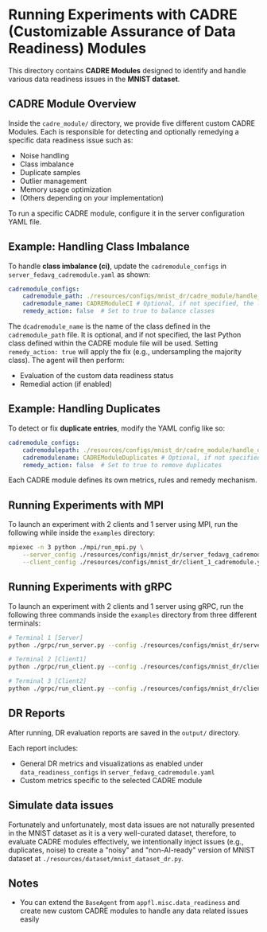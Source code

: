 # Running Experiments with CADRE (Customizable Assurance of Data Readiness) Modules

This directory contains **CADRE Modules** designed to identify and handle various data readiness issues in the **MNIST dataset**.

## CADRE Module Overview

Inside the `cadre_module/` directory, we provide five different custom CADRE Modules. Each is responsible for detecting and optionally remedying a specific data readiness issue such as:

- Noise handling
- Class imbalance
- Duplicate samples
- Outlier management
- Memory usage optimization
- (Others depending on your implementation)

To run a specific CADRE module, configure it in the server configuration YAML file.

## Example: Handling Class Imbalance

To handle **class imbalance (ci)**, update the `cadremodule_configs` in `server_fedavg_cadremodule.yaml` as shown:

```yaml
cadremodule_configs:
    cadremodule_path: ./resources/configs/mnist_dr/cadre_module/handle_ci.py
    cadremodule_name: CADREModuleCI # Optional, if not specified, the last class will be used
    remedy_action: false  # Set to true to balance classes
```

The `dcadremodule_name` is the name of the class defined in the `cadremodule_path` file. It is optional, and if not specified, the last Python class defined within the CADRE module file will be used.
Setting `remedy_action: true` will apply the fix (e.g., undersampling the majority class). The agent will then perform:

- Evaluation of the custom data readiness status
- Remedial action (if enabled)

## Example: Handling Duplicates
To detect or fix **duplicate entries**, modify the YAML config like so:

```yaml
cadremodule_configs:
    cadremodulepath: ./resources/configs/mnist_dr/cadre_module/handle_duplicates.py
    cadremodulename: CADREModuleDuplicates # Optional, if not specified, the last class will be used
    remedy_action: false  # Set to true to remove duplicates
```

Each CADRE module defines its own metrics, rules and remedy mechanism.

## Running Experiments with MPI
To launch an experiment with 2 clients and 1 server using MPI, run the following while inside the `examples` directory:

```bash
mpiexec -n 3 python ./mpi/run_mpi.py \
    --server_config ./resources/configs/mnist_dr/server_fedavg_cadremodule.yaml \
    --client_config ./resources/configs/mnist_dr/client_1_cadremodule.yaml
```

## Running Experiments with gRPC
To launch an experiment with 2 clients and 1 server using gRPC, run the following three commands inside the `examples` directory from three different terminals:

```bash
# Terminal 1 [Server]
python ./grpc/run_server.py --config ./resources/configs/mnist_dr/server_fedavg_cadremodule.yaml
```

```bash
# Terminal 2 [Client1]
python ./grpc/run_client.py --config ./resources/configs/mnist_dr/client_1_cadremodule.yaml
```

```bash
# Terminal 3 [Client2]
python ./grpc/run_client.py --config ./resources/configs/mnist_dr/client_2_cadremodule.yaml
```

## DR Reports
After running, DR evaluation reports are saved in the `output/` directory.

Each report includes:

- General DR metrics and visualizations as enabled under `data_readiness_configs` in `server_fedavg_cadremodule.yaml`
- Custom metrics specific to the selected CADRE module

## Simulate data issues
Fortunately and unfortunately, most data issues are not naturally presented in the MNIST dataset as it is a very well-curated dataset, therefore, to evaluate CADRE modules effectively, we intentionally inject issues (e.g., duplicates, noise) to create a "noisy" and "non-AI-ready" version of MNIST dataset at `./resources/dataset/mnist_dataset_dr.py`.

## Notes
- You can extend the `BaseAgent` from `appfl.misc.data_readiness` and create new custom CADRE modules to handle any data related issues easily
